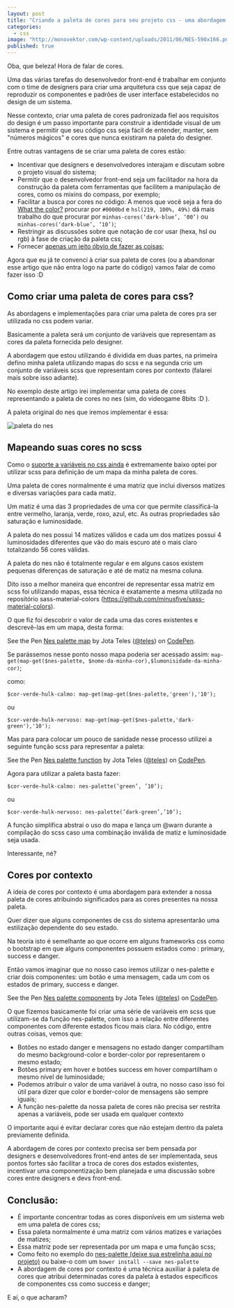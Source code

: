 ```yaml
---
layout: post
title: "Criando a paleta de cores para seu projeto css - uma abordagem focada em componentização"
categories: 
  - css
image: "http://monovektor.com/wp-content/uploads/2011/06/NES-590x166.png"
published: true
---
```



Oba, que beleza! Hora de falar de cores.

Uma das várias tarefas do desenvolvedor front-end é trabalhar em conjunto com o time de designers para criar uma arquitetura css que seja capaz de reproduzir os componentes e padrões de user interface estabelecidos no design de um sistema.

Nesse contexto, criar uma paleta de cores padronizada fiel aos requisitos do design é um passo importante para construir a identidade visual de um sistema e permitir que seu código css seja fácil de entender, manter, sem "números mágicos" e cores que nunca existiram na paleta do designer.

Entre outras vantagens de se criar uma paleta de cores estão:

* Incentivar que designers e desenvolvedores interajam e discutam sobre o projeto visual do sistema;
* Permitir que o desenvolvedor front-end seja um facilitador na hora da construção da paleta com ferramentas que facilitem a manipulação de cores, como os mixins do compass, por exemplo;
* Facilitar a busca por cores no código: A menos que você seja a fera do [What the color?](http://leaverou.github.io/whathecolor/)  procurar por ````#0000bd```` e ````hsl(219, 100%, 49%)````  dá mais trabalho do que procurar por ````minhas-cores(‘dark-blue’, ‘00’)```` ou ````minhas-cores(‘dark-blue’, ‘10’)````;
* Restringir as discussões sobre que notação de cor usar (hexa, hsl ou rgb) à fase de criação da paleta css;
* Fornecer [apenas um jeito óbvio de fazer as coisas](https://ark4n.wordpress.com/2009/05/25/pyctoria-5-o-zen-do-python/);

Agora que eu já te convencí à criar sua paleta de cores (ou a abandonar esse artigo que não entra logo na parte do código) vamos falar de como fazer isso :D

## Como criar uma paleta de cores para css?

As abordagens e implementações para criar uma paleta de cores pra ser utilizada no css podem variar.

Basicamente a paleta será um conjunto de variáveis que representam as cores da paleta fornecida pelo designer. 

A abordagem que estou utilizando é dividida em duas partes, na primeira defino minha paleta utilizando mapas do scss e na segunda crio um conjunto de variáveis scss que representam cores por contexto (falarei mais sobre isso adiante).

No exemplo deste artigo irei implementar uma paleta de cores representando a paleta de cores no nes (sim, do videogame 8bits :D ).

A paleta original do nes que iremos implementar é essa:

![paleta do nes](https://camo.githubusercontent.com/21c7fc6c3bb2c0da3df7474b90db3a24025f4091/687474703a2f2f6465762e626f7764656e7765622e636f6d2f6e65732f612f692f6e65732d636f6c6f722d70616c657474652e706e67)

## Mapeando suas cores no scss

Como o [suporte a variáveis no css ainda](http://caniuse.com/#feat=css-variables) é extremamente baixo optei por utilizar scss para definição de um mapa da minha paleta de cores.

Uma paleta de cores normalmente é uma matriz que inclui diversos matizes e diversas variações para cada matiz.

Um matiz é uma das 3 propriedades de uma cor que permite classificá-la entre vermelho, laranja, verde, roxo, azul, etc. As outras propriedades são saturação e luminosidade.

A paleta do nes possui 14 matizes válidos e cada um dos matizes possui 4 luminosidades diferentes que vão do mais escuro até o mais claro totalizando 56 cores válidas.

A paleta do nes não é totalmente regular e em alguns casos existem pequenas diferenças de saturação e até de matiz na mesma coluna.

Dito isso a melhor maneira que encontrei de representar essa matriz em scss foi utilizando mapas, essa técnica é exatamente a mesma utilizada no repositório sass-material-colors (https://github.com/minusfive/sass-material-colors).

O que fiz foi descobrir o valor de cada uma das cores existentes e descrevê-las em um mapa, desta forma: 

<p data-height="268" data-theme-id="0" data-slug-hash="adzooM" data-default-tab="css" data-user="teles" class='codepen'>See the Pen <a href='http://codepen.io/teles/pen/adzooM/'>Nes palette map</a> by Jota Teles (<a href='http://codepen.io/teles'>@teles</a>) on <a href='http://codepen.io'>CodePen</a>.</p>
<script async src="//assets.codepen.io/assets/embed/ei.js"></script>

Se parássemos nesse ponto nosso mapa poderia ser acessado assim: ````map-get(map-get($nes-palette, $nome-da-minha-cor),$lumonisidade-da-minha-cor)````;

como:

```` 
$cor-verde-hulk-calmo: map-get(map-get($nes-palette,'green'),'10'); 
````

ou

```` 
$cor-verde-hulk-nervoso: map-get(map-get($nes-palette,'dark-green'),'10'); 
````

Mas para para colocar um pouco de sanidade nesse processo utilizei a seguinte função scss para representar a paleta:

<p data-height="268" data-theme-id="0" data-slug-hash="MKYgWX" data-default-tab="css" data-user="teles" class='codepen'>See the Pen <a href='http://codepen.io/teles/pen/MKYgWX/'>Nes palette function</a> by Jota Teles (<a href='http://codepen.io/teles'>@teles</a>) on <a href='http://codepen.io'>CodePen</a>.</p>
<script async src="//assets.codepen.io/assets/embed/ei.js"></script>

Agora para utilizar a paleta basta fazer:

````
$cor-verde-hulk-calmo: nes-palette(’green’, ’10’);
````

ou

````
$cor-verde-hulk-nervoso: nes-palette(’dark-green’,’10’);
````

A função simplifica abstrai o uso do mapa e lança um @warn durante a compilação do scss caso uma combinação inválida de matiz e luminosidade seja usada.

Interessante, né?

## Cores por contexto 

A ideia de cores por contexto é uma abordagem para extender a nossa paleta de cores atribuindo significados para as cores presentes na nossa paleta.

Quer dizer que alguns componentes de css do sistema apresentarão uma estilização dependente do seu estado.

Na teoria isto é semelhante ao que ocorre em alguns frameworks css como o bootstrap em que alguns componentes possuem estados como : primary, success e danger.

Então vamos imaginar que no nosso caso iremos utilizar o nes-palette e criar dois componentes: um botão e uma mensagem, cada um com os estados de primary, success e danger.

<p data-height="268" data-theme-id="0" data-slug-hash="RrwXBw" data-default-tab="result" data-user="teles" class='codepen'>See the Pen <a href='http://codepen.io/teles/pen/RrwXBw/'>Nes palette components</a> by Jota Teles (<a href='http://codepen.io/teles'>@teles</a>) on <a href='http://codepen.io'>CodePen</a>.</p>
<script async src="//assets.codepen.io/assets/embed/ei.js"></script>

O que fizemos basicamente foi criar uma série de variáveis em scss que utilizam-se da função nes-palette, com isso a relação entre diferentes componentes com diferente estados ficou mais clara. No código, entre outras coisas, vemos que:

* Botões no estado danger e mensagens no estado danger compartilham do mesmo background-color e border-color por representarem o mesmo estado;
* Botões primary em hover e botões success em hover compartilham o mesmo nível de luminosidade;
* Podemos atribuir o valor de uma variável à outra, no nosso caso isso foi útil para dizer que color e border-color de mensagens são sempre iguais;
* A função nes-palette da nossa paleta de cores não precisa ser restrita apenas a variáveis, pode ser usada em qualquer contexto

O importante aqui é evitar declarar cores que não estejam dentro da paleta previamente definida. 

A abordagem de cores por contexto precisa ser bem pensada por designers e desenvolvedores front-end antes de ser implementada, seus pontos fortes são facilitar a troca de cores dos estados existentes, incentivar uma componentização bem planejada e uma discussão sobre cores entre designers e devs front-end. 

## Conclusão:

* É importante concentrar todas as cores disponíveis em um sistema web em uma paleta de cores css;
* Essa paleta normalmente é uma matriz com vários matizes e variações de matizes;
* Essa matriz pode ser representada por um mapa e uma função scss;
* Como feito no exemplo do [nes-palette (deixe sua estrelinha aqui no projeto)](https://github.com/teles/nes-palette) ou baixe-o com um ````bower install --save nes-palette````
* A abordagem de cores por contexto é uma técnica auxiliar à paleta de cores que atribui determinadas cores da paleta à estados específicos de componentes css como success e danger;



E aí, o que acharam?
